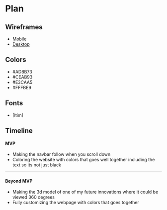 # Plan

## Wireframes
* [Mobile]()
* [Desktop]()

## Colors
* #AD8B73
* #CEAB93
* #E3CAA5
* #FFFBE9


## Fonts
* [Itim] <link href="https://fonts.google.com/specimen/Itim?preview.text=abcdefghijklmnopqrstuvwxyz&categoryFilters=Feeling:%2FExpressive%2FPlayful" rel="stylesheet">

## Timeline


#### MVP

* Making the navbar follow when you scroll down
* Coloring the website with colors that goes well together including the text so its not just black

---

#### Beyond MVP

* Making the 3d model of one of my future innovations where it could be viewed 360 degrees
* Fully customizing the webpage with colors that goes together








<!-- DO NOT USE THIS YET

| Name | Glows | Grows |
| -------- | ------- | ------- |
|   |   |
|   |   |
|   |   |
|   |   |
|   |   |
|   |   |

-->
